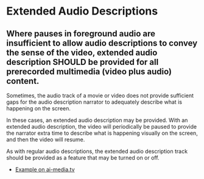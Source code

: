 # Extended Audio Descriptions

## Where pauses in foreground audio are insufficient to allow audio descriptions to convey the sense of the video, extended audio description SHOULD be provided for all prerecorded multimedia (video plus audio) content.

Sometimes, the audio track of a movie or video does not provide sufficient gaps for the audio description narrator to adequately describe what is happening on the screen.

In these cases, an extended audio description may be provided. With an extended audio description, the video will periodically be paused to provide the narrator extra time to describe what is happening visually on the screen, and then the video will resume.

As with regular audio descriptions, the extended audio description track should be provided as a feature that may be turned on or off.

- [Example on ai-media.tv](https://www.ai-media.tv/web-content-accessibility-guidelines-wcag/)